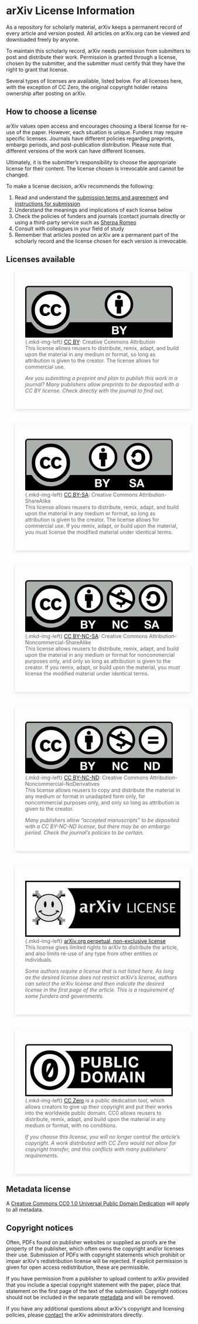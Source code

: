 # arXiv License Information

<style>
.mkd-img-left {
  float:left;
  width:10%;
  margin-top:0;
  padding-right:5px;
}
blockquote {
  border-left: 0;
  -webkit-box-shadow: 0px 3px 8px 0px rgba(0,0,0,0.12);
  -moz-box-shadow: 0px 3px 8px 0px rgba(0,0,0,0.12);
  box-shadow: 0px 3px 8px 0px rgba(0,0,0,0.12);
  padding:1em;
  margin-bottom:1.5em;
}
@media (min-width: 576px) {
  blockquote {
    padding: 2em;
  }
}
</style>

As a repository for scholarly material, arXiv keeps a permanent record of every article and version posted. All articles on arXiv.org can be viewed and downloaded freely by anyone.

To maintain this scholarly record, arXiv needs permission from submitters to post and distribute their work. Permission is granted through a license, chosen by the submitter, and the submitter must certify that they have the right to grant that license.

Several types of licenses are available, listed below. For all licenses here, with the exception of CC Zero, the original copyright holder retains ownership after posting on arXiv.

How to choose a license
-----------------------

arXiv values open access and encourages choosing a liberal license for re-use of the paper. However, each situation is unique. Funders may require specific licenses. Journals have different policies regarding preprints, embargo periods, and post-publication distribution. Please note that different versions of the work can have different licenses.

Ultimately, it is the submitter’s responsibility to choose the appropriate license for their content. The license chosen is irrevocable and cannot be changed.

To make a license decision, arXiv recommends the following:
1. Read and understand the [submission terms and agreement](policies/submission_agreement) and [instructions for submission](policies/instructions_for_submission)
2. Understand the meanings and implications of each license below
3. Check the policies of funders and journals (contact journals directly or using a third-party service such as [Sherpa Romeo](https://v2.sherpa.ac.uk/romeo/about.html)
4. Consult with colleagues in your field of study
5. Remember that articles posted on arXiv are a permanent part of the scholarly record and the license chosen for each version is irrevocable.

Licenses available
------------------
> ![CC BY license icon](images/cc-by.png){.mkd-img-left} [CC BY](https://creativecommons.org/licenses/by/4.0/): Creative Commons Attribution  
> This license allows reusers to distribute, remix, adapt, and build upon the material in any medium or format, so long as attribution is given to the creator. The license allows for commercial use.
>
> _Are you submitting a preprint and plan to publish this work in a journal? Many publishers allow preprints to be deposited with a CC BY license. Check directly with the journal to find out._
#
> ![CC BY-SA license icon](images/cc-by-sa.png){.mkd-img-left} [CC BY-SA](https://creativecommons.org/licenses/by-sa/4.0/): Creative Commons Attribution-ShareAlike  
> This license allows reusers to distribute, remix, adapt, and build upon the material in any medium or format, so long as attribution is given to the creator. The license allows for commercial use. If you remix, adapt, or build upon the material, you must license the modified material under identical terms.
#
> ![CC BY-NC-SA license icon](images/cc-by-nc-sa.png){.mkd-img-left} [CC BY-NC-SA](https://creativecommons.org/licenses/by-nc-sa/4.0/): Creative Commons Attribution-Noncommercial-ShareAlike  
> This license allows reusers to distribute, remix, adapt, and build upon the material in any medium or format for noncommercial purposes only, and only so long as attribution is given to the creator. If you remix, adapt, or build upon the material, you must license the modified material under identical terms.
#
> ![CC BY-NC-ND license icon](images/cc-by-nc-nd.png){.mkd-img-left} [CC BY-NC-ND](https://creativecommons.org/licenses/by-nc-nd/4.0/): Creative Commons Attribution-Noncommercial-NoDerivatives  
> This license allows reusers to copy and distribute the material in any medium or format in unadapted form only, for noncommercial purposes only, and only so long as attribution is given to the creator.
>
> _Many publishers allow “accepted manuscripts” to be deposited with a CC BY-NC-ND license, but there may be an embargo period. Check the journal’s policies to be certain._
#
> ![arXiv perpetual, non-exclusive license](images/arxiv-license.png){.mkd-img-left} [arXiv.org perpetual, non-exclusive license](https://arxiv.org/licenses/nonexclusive-distrib/1.0/)  
> This license gives limited rights to arXiv to distribute the article, and also limits re-use of any type from other entities or individuals.
>
> _Some authors require a license that is not listed here. As long as the desired license does not restrict arXiv’s license, authors can select the arXiv license and then indicate the desired license in the first page of the article. This is a requirement of some funders and governments._
#
> ![CC Zero](images/cc-zero.png){.mkd-img-left} [CC Zero](https://creativecommons.org/share-your-work/public-domain/cc0/) is a public dedication tool, which allows creators to give up their copyright and put their works into the worldwide public domain. CC0 allows reusers to distribute, remix, adapt, and build upon the material in any medium or format, with no conditions.
>
> _If you choose this license, you will no longer control the article’s copyright. A work distributed with CC Zero would not allow for copyright transfer, and this conflicts with many publishers’ requirements._


Metadata license
----------------
A [Creative Commons CC0 1.0 Universal Public Domain Dedication](https://creativecommons.org/publicdomain/zero/1.0/) will apply to all metadata.

Copyright notices
-----------------
Often, PDFs found on publisher websites or supplied as proofs are the property of the publisher, which often owns the copyright and/or licenses their use. Submission of PDFs with copyright statements which prohibit or impair arXiv's redistribution license will be rejected. If explicit permission is given for open access redistribution, these are permissible.

If you have permission from a publisher to upload content to arXiv provided that you include a special copyright statement with the paper, place that statement on the first page of the text of the submission. Copyright notices should not be included in the separate [metadata](/help/prep#comments) and will be removed.

If you have any additional questions about arXiv's copyright and licensing policies, please [contact](/help/contact) the arXiv administrators directly.
